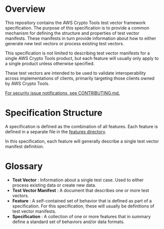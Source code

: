 # Overview

This repository contains the AWS Crypto Tools test vector framework specification. The purpose
of this specification is to provide a common mechanism for defining the structure and properties
of test vector manifests. These manifests in turn provide information about how to either generate
new test vectors or process existing test vectors.

This specification is not limited to describing test vector manifests for a single AWS Crypto Tools
product, but each feature will usually only apply to a single product unless otherwise specified.

These test vectors are intended to be used to validate interoperability across implementations
of clients, primarily targeting those clients owned by AWS Crypto Tools.

[For security issue notifications, see CONTRIBUTING.md.](./CONTRIBUTING.md#security-issue-notifications)

# Specification Structure

A specification is defined as the combination of all features. Each feature is defined in a separate
file in the [features directory](features/FEATURES.md).

In this specification, each feature will generally describe a single test vector manifest definition.

# Glossary

-   **Test Vector** : Information about a single test case. Used to either process existing data
    or create new data.
-   **Test Vector Manifest** : A document that describes one or more test vectors.
-   **Feature** : A self-contained set of behavior that is defined as part of a specification.
    For this specification, these will usually be definitions of test vector manifests.
-   **Specification** : A collection of one or more features that in summary define a standard
    set of behaviors and/or data formats.
